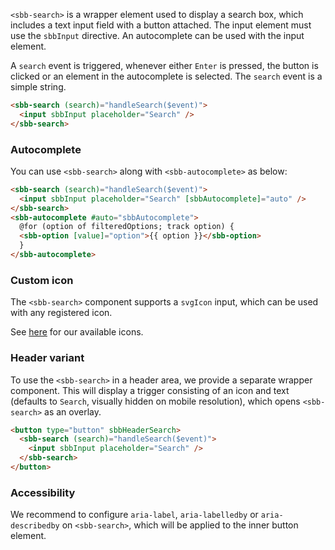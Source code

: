 `<sbb-search>` is a wrapper element used to display a search box, which includes a text input
field with a button attached. The input element must use the `sbbInput` directive.
An autocomplete can be used with the input element.

A `search` event is triggered, whenever either `Enter` is pressed, the button is clicked or an element
in the autocomplete is selected. The `search` event is a simple string.

```html
<sbb-search (search)="handleSearch($event)">
  <input sbbInput placeholder="Search" />
</sbb-search>
```

### Autocomplete

You can use `<sbb-search>` along with `<sbb-autocomplete>` as below:

```html
<sbb-search (search)="handleSearch($event)">
  <input sbbInput placeholder="Search" [sbbAutocomplete]="auto" />
</sbb-search>
<sbb-autocomplete #auto="sbbAutocomplete">
  @for (option of filteredOptions; track option) {
  <sbb-option [value]="option">{{ option }}</sbb-option>
  }
</sbb-autocomplete>
```

### Custom icon

The `<sbb-search>` component supports a `svgIcon` input, which can be used with any
registered icon.

See [here](/angular/icon-overview) for our available icons.

### Header variant

To use the `<sbb-search>` in a header area, we provide a separate wrapper component.
This will display a trigger consisting of an icon and text (defaults to `Search`,
visually hidden on mobile resolution), which opens `<sbb-search>` as an overlay.

```html
<button type="button" sbbHeaderSearch>
  <sbb-search (search)="handleSearch($event)">
    <input sbbInput placeholder="Search" />
  </sbb-search>
</button>
```

### Accessibility

We recommend to configure `aria-label`, `aria-labelledby` or `aria-describedby` on
`<sbb-search>`, which will be applied to the inner button element.

